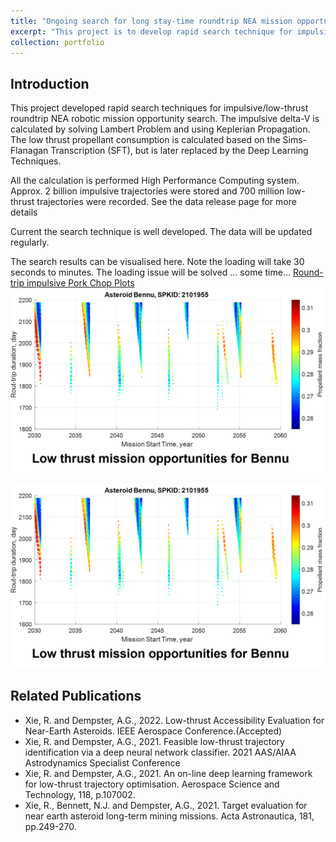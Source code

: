 ```yaml
---
title: "Ongoing search for long stay-time roundtrip NEA mission opportunities"
excerpt: "This project is to develop rapid search technique for impulsive/low-thrust roundtrip NEA robotic missions"
collection: portfolio
---
```


## Introduction 
This project developed rapid search techniques for impulsive/low-thrust roundtrip NEA robotic mission opportunity search. The impulsive delta-V is calculated by solving Lambert Problem and using Keplerian Propagation. The low thrust propellant consumption is calculated based on the Sims-Flanagan Transcription (SFT), but is later replaced by the Deep Learning Techniques. 

All the calculation is performed High Performance Computing system. Approx. 2 billion impulsive trajectories were stored and 700 million low-thrust trajectories were recorded. See the data release page for more details

Current the search technique is well developed. The data will be updated regularly. 

The search results can be visualised here. Note the loading will take 30 seconds to minutes. The loading issue will be solved ... some time... [Round-trip impulsive Pork Chop Plots](http://www.traplan.xyz/data.html)
![12](/images/project2-2.PNG "Impulsive")

![12](/images/project2-2.PNG "Low-thrust")

## Related Publications
* Xie, R. and Dempster, A.G., 2022. Low-thrust Accessibility Evaluation for Near-Earth Asteroids. IEEE Aerospace Conference.(Accepted)
* Xie, R. and Dempster, A.G., 2021. Feasible low-thrust trajectory identification via a deep neural network classifier. 2021 AAS/AIAA Astrodynamics Specialist Conference
* Xie, R. and Dempster, A.G., 2021. An on-line deep learning framework for low-thrust trajectory optimisation. Aerospace Science and Technology, 118, p.107002.
* Xie, R., Bennett, N.J. and Dempster, A.G., 2021. Target evaluation for near earth asteroid long-term mining missions. Acta Astronautica, 181, pp.249-270.
